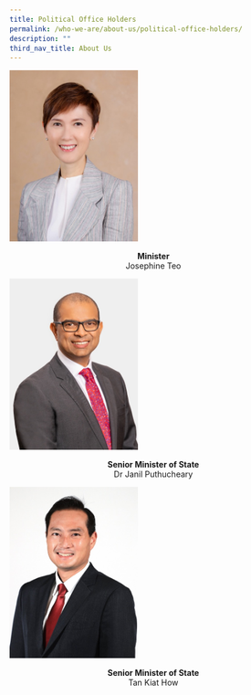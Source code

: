 ```yaml
---
title: Political Office Holders
permalink: /who-we-are/about-us/political-office-holders/
description: ""
third_nav_title: About Us
---
```

<img style="height:300px; width:225px;" src="/images/POHes/min%20josephine%20teo%20495x660.jpeg">    <div style="text-align: center"> **Minister**<br>Josephine Teo</div> 

<img style="height:300px; width:225px;" src="/images/POHes/sms%20janil%20495x660.jpeg"><div style="text-align: center">**Senior Minister of State** <br> Dr Janil Puthucheary</div>  

<img style="height:300px; width:225px;" src="/images/POHes/tan%20kiat%20how%20495x660.jpeg"><div style="text-align: center">**Senior Minister of State** <br> Tan Kiat How</div>   